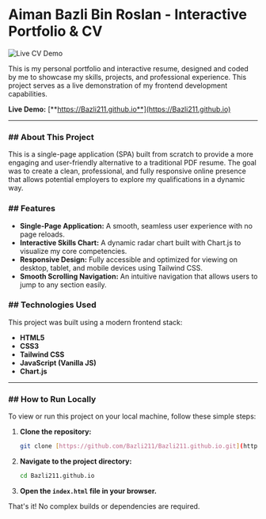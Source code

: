 # Aiman Bazli Bin Roslan - Interactive Portfolio & CV

![Live CV Demo](https/your-link-to-a-screenshot.png)

This is my personal portfolio and interactive resume, designed and coded by me to showcase my skills, projects, and professional experience. This project serves as a live demonstration of my frontend development capabilities.

**Live Demo:** [**https://Bazli211.github.io**](https://Bazli211.github.io)

---

### ## About This Project

This is a single-page application (SPA) built from scratch to provide a more engaging and user-friendly alternative to a traditional PDF resume. The goal was to create a clean, professional, and fully responsive online presence that allows potential employers to explore my qualifications in a dynamic way.

### ## Features

* **Single-Page Application:** A smooth, seamless user experience with no page reloads.
* **Interactive Skills Chart:** A dynamic radar chart built with Chart.js to visualize my core competencies.
* **Responsive Design:** Fully accessible and optimized for viewing on desktop, tablet, and mobile devices using Tailwind CSS.
* **Smooth Scrolling Navigation:** An intuitive navigation that allows users to jump to any section easily.

### ## Technologies Used

This project was built using a modern frontend stack:

* **HTML5**
* **CSS3**
* **Tailwind CSS**
* **JavaScript (Vanilla JS)**
* **Chart.js**

---

### ## How to Run Locally

To view or run this project on your local machine, follow these simple steps:

1.  **Clone the repository:**
    ```bash
    git clone [https://github.com/Bazli211/Bazli211.github.io.git](https://github.com/Bazli211/Bazli211.github.io.git)
    ```
2.  **Navigate to the project directory:**
    ```bash
    cd Bazli211.github.io
    ```
3.  **Open the `index.html` file in your browser.**

That's it! No complex builds or dependencies are required.
